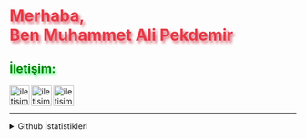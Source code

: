 
<h1 align="left" style="color:#e63946;text-shadow: 3px 4px 4px rgba(205, 50, 70, 0.7);">Merhaba,<br>Ben Muhammet Ali Pekdemir</h1>

<h2 style="color:Green;text-shadow: 3px 4px 4px rgba(0, 250, 70, 0.7)"> İletişim: </h2>

[<img align="left" alt="iletisim | Telegram" width="35px" src="https://www.svgrepo.com/show/473804/telegram.svg" />][Telegram]
[<img align="left" alt="iletisim | Instagram" width="36px" src="https://www.svgrepo.com/show/433541/instagram-f.svg" />][Instagram]
[<img align="left" alt="iletisim | X" width="36px" src="https://upload.wikimedia.org/wikipedia/commons/c/cc/X_icon.svg" />][X]

<br />
<br />

---

<details>
  <summary>Github İstatistikleri</summary>
<a href="https://github.com/mapekdemir/github-readme-stats"><img align="center" src="https://github-readme-stats.vercel.app/api?username=mapekdemir&show_icons=true&include_all_commits=true&theme=buefy&hide_border=true" alt="mapekdemir's github stats" /></a> 
<a href="https://github.com/mapekdemir/github-readme-stats"><img align="center" src="https://github-readme-stats.vercel.app/api/top-langs/?username=mapekdemir&layout=compact&theme=buefy&hide_border=true" /></a>
</details>


  
[Telegram]: https://www.t.me/mapekdemir
[Instagram]: https://instagram.com/mapekdemir
[X]: https://x.com/mapekdemir
